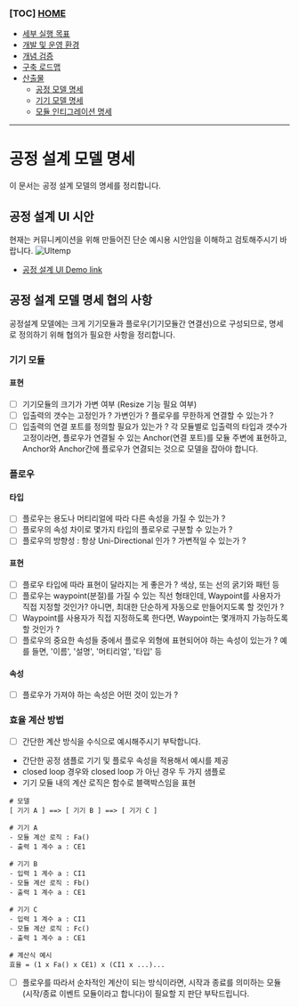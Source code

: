 ### [TOC] [HOME](/docs)

- [세부 실행 목표](/docs/concept.md)
- [개발 및 운영 환경](/docs/devops)
- [개념 검증](/docs/poc)
- [구축 로드맵](/docs/roadmap)
- [산출물](/docs/artifacts)
  - [공정 모델 명세](/docs/artifacts/process-model-spec.md)
  - [기기 모델 명세](/docs/artifacts/device-model-spec.md)
  - [모듈 인티그레이션 명세](/docs/artifacts/module-integration-spec.md)

---

# 공정 설계 모델 명세

이 문서는 공정 설계 모델의 명세를 정리합니다.

## 공정 설계 UI 시안

현재는 커뮤니케이션을 위해 만들어진 단순 예시용 시안임을 이해하고 검토해주시기 바랍니다.
![UItemp](https://user-images.githubusercontent.com/1257178/127439296-87162915-9dd8-4417-84c9-c8db90a25e9c.png)

- [공정 설계 UI Demo link](https://xd.adobe.com/view/b48de54e-3898-46f9-967f-28eeafef01b7-e1de/)

## 공정 설계 모델 명세 협의 사항

공정설계 모델에는 크게 기기모듈과 플로우(기기모듈간 연결선)으로 구성되므로, 명세로 정의하기 위해 협의가 필요한 사항을 정리합니다.

### **기기 모듈**

#### 표현

- [ ] 기기모듈의 크기가 가변 여부 (Resize 기능 필요 여부)
- [ ] 입출력의 갯수는 고정인가 ? 가변인가 ? 플로우를 무한하게 연결할 수 있는가 ?
- [ ] 입출력의 연결 포트를 정의할 필요가 있는가 ? 각 모듈별로 입출력의 타입과 갯수가 고정이라면, 플로우가 연결될 수 있는 Anchor(연결 포트)를 모듈 주변에 표현하고, Anchor와 Anchor간에 플로우가 연겷되는 것으로 모델을 잡아야 합니다.

### **플로우**

#### 타입

- [ ] 플로우는 용도나 머티리얼에 따라 다른 속성을 가질 수 있는가 ?
- [ ] 플로우의 속성 차이로 몇가지 타입의 플로우로 구분할 수 있는가 ?
- [ ] 플로우의 방향성 : 항상 Uni-Directional 인가 ? 가변적일 수 있는가 ?

#### 표현

- [ ] 플로우 타입에 따라 표현이 달라지는 게 좋은가 ? 색상, 또는 선의 굵기와 패턴 등
- [ ] 플로우는 waypoint(분절)를 가질 수 있는 직선 형태인데, Waypoint를 사용자가 직접 지정할 것인가? 아니면, 최대한 단순하게 자동으로 만들어지도록 할 것인가 ?
- [ ] Waypoint를 사용자가 직접 지정하도록 한다면, Waypoint는 몇개까지 가능하도록 할 것인가 ?
- [ ] 플로우의 중요한 속성들 중에서 플로우 외형에 표현되어야 하는 속성이 있는가 ? 예를 들면, '이름', '설명', '머티리얼', '타입' 등

#### 속성

- [ ] 플로우가 가져야 하는 속성은 어떤 것이 있는가 ?

### **효율 계산 방법**

- [ ] 간단한 계산 방식을 수식으로 예시해주시기 부탁합니다.

- 간단한 공정 샘플로 기기 및 플로우 속성을 적용해서 예시를 제공
- closed loop 경우와 closed loop 가 아닌 경우 두 가지 샘플로
- 기기 모듈 내의 계산 로직은 함수로 블랙박스임을 표현

```
# 모델
[ 기기 A ] ==> [ 기기 B ] ==> [ 기기 C ]

# 기기 A
- 모듈 계산 로직 : Fa()
- 출력 1 계수 a : CE1

# 기기 B
- 입력 1 계수 a : CI1
- 모듈 계산 로직 : Fb()
- 출력 1 계수 a : CE1

# 기기 C
- 입력 1 계수 a : CI1
- 모듈 계산 로직 : Fc()
- 출력 1 계수 a : CE1

# 계산식 예시
효율 = (1 x Fa() x CE1) x (CI1 x ...)...
```

- [ ] 플로우를 따라서 순차적인 계산이 되는 방식이라면, 시작과 종료를 의미하는 모듈(시작/종료 이벤트 모듈이라고 합니다)이 필요할 지 판단 부탁드립니다.
